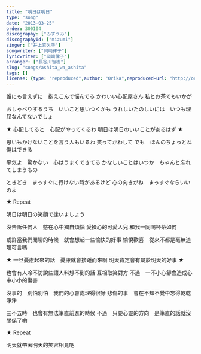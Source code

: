 ```yaml
---
title: "明日は明日"
type: "song"
date: "2013-03-25"
order: 300104
discography: ["みずうみ"]
discographyId: ["mizumi"]
singer: ["井上喜久子"]
songwriter: ["岡崎律子"]
lyricwriter: ["岡崎律子"]
arranger: ["長谷川智樹"]
slug: "songs/ashita_wa_ashita"
tags: []
license: {type: "reproduced",author: "Orika",reproduced-url: "http://orikamushi.myweb.hinet.net",reproduced-website: "織歌蟲"}
---
```


誰にも言えずに　抱えこんで悩んでる 
かわいい心配屋さん 
私とお茶でもいかが 

おしゃべりするうち　いいこと思いつくかも 
うれしいたのしいには　いつも理屈なんてないでしょ 

★ 心配してると　心配がやってくるわ 
明日は明日のいいことがあるはず ★ 

思いもかけないことを言う人もいるわ 
笑ってかわして 
でも　ほんのちょっとね　傷はできる 

平気よ　驚かない　心はうまくできてる 
かなしいことはいつか　ちゃんと忘れてしまうもの 

ときどき　まっすぐに行けない時があるけど 
心の向きがね　まっすぐならいいのよ 

★ Repeat

明日は明日の笑顔で逢いましょう

沒告訴任何人　憋在心中獨自煩惱
愛操心的可愛人兒
和我一同喝杯茶如何

或許當我們閒聊的時候　就會想起一些愉快的好事
愉悅歡喜　從來不都是毫無道理可言嗎

★ 一旦憂慮起來的話　憂慮就會接踵而來啊
明天肯定會有屬於明天的好事 ★

也會有人冷不防說些讓人料想不到的話
互相取笑對方
不過　一不小心卻會造成心中小小的傷害

沒事的　別怕別怕　我們的心會處理得很好
悲傷的事　會在不知不覺中忘得乾乾淨淨

三不五時　也會有無法筆直前進的時候
不過　只要心靈的方向　是筆直的話就沒關係了喲

★ Repeat

明天就帶著明天的笑容相見吧
